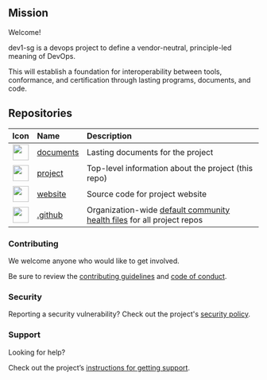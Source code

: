 ## Mission

Welcome!

dev1-sg is a devops project to define a vendor-neutral, principle-led meaning of DevOps.

This will establish a foundation for interoperability between tools, conformance, and certification through lasting programs, documents, and code.

## Repositories

| Icon | Name | Description |
|:----:|:-----|:------------|
| <img src="https://openmoji.org/data/color/svg/1F4C4.svg" width="32"> | [documents](https://github.com/dev1-sg/documents) | Lasting documents for the project |
| <img src="https://openmoji.org/data/color/svg/1F5D3.svg" width="32"> | [project](https://github.com/dev1-sg/project) | Top-level information about the project (this repo) |
| <img src="https://openmoji.org/data/color/svg/1F310.svg" width="32"> | [website](https://github.com/dev1-sg/website) | Source code for project website |
| <img src="https://openmoji.org/data/color/svg/1FA7A.svg" width="32"> | [.github](https://github.com/dev1-sg/.github) | Organization-wide [default community health files](https://docs.github.com/en/communities/setting-up-your-project-for-healthy-contributions/creating-a-default-community-health-file) for all project repos |

### Contributing

We welcome anyone who would like to get involved.

Be sure to review the [contributing guidelines](https://github.com/dev1-sg/.github/blob/main/CONTRIBUTING.md) and [code of conduct](https://github.com/dev1-sg/.github/blob/main/CODE_OF_CONDUCT.md).

### Security

Reporting a security vulnerability? Check out the project's [security policy](https://github.com/dev1-sg/.github/blob/main/SECURITY.md).

### Support

Looking for help?

Check out the project’s [instructions for getting support](https://github.com/dev1-sg/.github/blob/main/SUPPORT.md).

